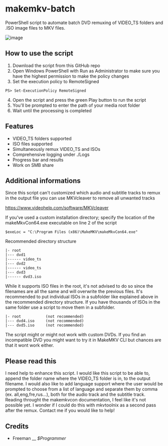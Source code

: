 # makemkv-batch
PowerShell script to automate batch DVD remuxing of VIDEO_TS folders and .ISO image files to MKV files.

![image](https://github.com/gravelfreeman/makemkv-batch/assets/44218371/548e30ad-893e-49aa-bd33-2ea1fb7fa5fe)

## How to use the script
1. Download the script from this GitHub repo
2. Open Windows PowerShell with Run as Administrator to make sure you have the highest permission to make the policy changes
3. Set the execution policy to RemoteSigned
```
PS> Set-ExecutionPolicy RemoteSigned
```
4. Open the script and press the green Play button to run the script
5. You'll be prompted to enter the path of your media root folder
6. Wait until the processing is completed

## Features
- VIDEO_TS folders supported
- ISO files supported
- Simultaneously remux VIDEO_TS and ISOs
- Comprehensive logging under ./Logs
- Progress bar and results
- Work on SMB share

## Additional informations

Since this script can't customized which audio and subtitle tracks to remux in the output file you can use MKVcleaver to remove all unwanted tracks

https://www.videohelp.com/software/MKVcleaver

If you've used a custom installation directory; specify the location of the makeMkvCon64.exe executable on line 2 of the script
```
$exeLoc = "C:\Program Files (x86)\MakeMKV\makeMkvCon64.exe"
```
Recommended directory structure
```
|- root
|--- dvd1
|------ video_ts
|--- dvd2
|------ video_ts
|--- dvd3
|------ dvd3.iso
```
While it supports ISO files in the root, it's not advised to do so since the filenames are all the same and will overwrite the previous files. It's recommended to put individual ISOs in a subfolder like explained above in the recommended directory structure. If you have thousands of ISOs in the same folder use a script to move them in a subfolder.
```
|- root           (not recommended)
|--- dvd4.iso     (not recommended)
|--- dvd5.iso     (not recommended)
```
The script might or might not work with custom DVDs. If you find an incompatible DVD you might want to try it in MakeMKV CLI but chances are that it wont work either.

## Please read this
I need help to enhance this script. I would like this script to be able to, append the folder name where the VIDEO_TS folder is in, to the output filename. I would also like to add language support where the user would be prompted to choose from a list of language and separate them by comma (ex. all,eng,fre,rus...), both for the audio track and the subtitle track. Reading throught the makemkvcon documentation, I feel like it's not possible yet. I wonder if I could do this with mkvtoolnix as a second pass after the remux. Contact me if you would like to help!

## Credits
- Freeman __ *$Programmer*

